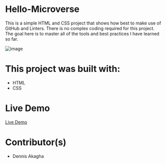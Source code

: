 # Hello-Microverse
This is a simple HTML and CSS project that shows how best to make use of GitHub and Linters. There is no complex coding required for this project. The goal here is to master all of the tools and best practices I have learned so far.

![image](https://user-images.githubusercontent.com/48631109/143107328-b0cc600d-4b69-4d64-b1d6-287a0e4ad9ad.png)

# This project was built with:
- HTML
- CSS

# Live Demo
[Live Demo](https://www.google.com)

# Contributor(s)
- Dennis Akagha




